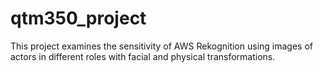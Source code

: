 # qtm350_project
This project examines the sensitivity of AWS Rekognition using images of actors in different roles with facial and physical transformations.

